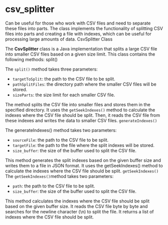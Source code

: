 # csv_splitter
Сan be useful for those who work with CSV files and need to separate these files into parts. The class implements the functionality of splitting CSV files into parts and creating a file with indexes, which can be useful for processing large amounts of data.
CsvSplitter Class

The **CsvSplitter** class is a Java implementation that splits a large CSV file into smaller CSV files based on a given size limit. This class contains the following methods:
split()

The `split()` method takes three parameters:

- `targetToSplit`: the path to the CSV file to be split.
- `pathSplitFiles`: the directory path where the smaller CSV files will be stored.
- `sizeParts`: the size limit for each smaller CSV file.

The method splits the CSV file into smaller files and stores them in the specified directory. It uses the `getSeekIndexes()` method to calculate the indexes where the CSV file should be split. Then, it reads the CSV file from these indexes and writes the data to smaller CSV files.
`generateIndexes()`

The generateIndexes() method takes two parameters:

- `sourceFile`: the path to the CSV file to be split.
- `targetFile`: the path to the file where the split indexes will be stored.
- `size_buffer`: the size of the buffer used to split the CSV file.

This method generates the split indexes based on the given buffer size and writes them to a file in JSON format. It uses the getSeekIndexes() method to calculate the indexes where the CSV file should be split.
`getSeekIndexes()`
The `getSeekIndexes()`method takes two parameters:
- `path`: the path to the CSV file to be split.
- `size_buffer`: the size of the buffer used to split the CSV file.

This method calculates the indexes where the CSV file should be split based on the given buffer size. It reads the CSV file byte by byte and searches for the newline character (\n) to split the file. It returns a list of indexes where the CSV file should be split.
